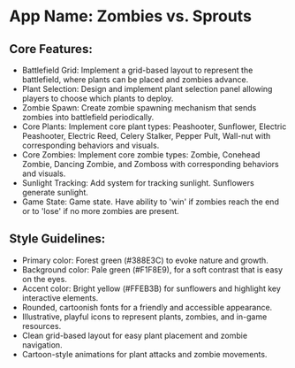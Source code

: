 # **App Name**: Zombies vs. Sprouts

## Core Features:

- Battlefield Grid: Implement a grid-based layout to represent the battlefield, where plants can be placed and zombies advance.
- Plant Selection: Design and implement plant selection panel allowing players to choose which plants to deploy.
- Zombie Spawn: Create zombie spawning mechanism that sends zombies into battlefield periodically.
- Core Plants: Implement core plant types: Peashooter, Sunflower, Electric Peashooter, Electric Reed, Celery Stalker, Pepper Pult, Wall-nut with corresponding behaviors and visuals.
- Core Zombies: Implement core zombie types: Zombie, Conehead Zombie, Dancing Zombie, and Zomboss with corresponding behaviors and visuals.
- Sunlight Tracking: Add system for tracking sunlight. Sunflowers generate sunlight.
- Game State: Game state. Have ability to 'win' if zombies reach the end or to 'lose' if no more zombies are present.

## Style Guidelines:

- Primary color: Forest green (#388E3C) to evoke nature and growth.
- Background color: Pale green (#F1F8E9), for a soft contrast that is easy on the eyes.
- Accent color: Bright yellow (#FFEB3B) for sunflowers and highlight key interactive elements.
- Rounded, cartoonish fonts for a friendly and accessible appearance.
- Illustrative, playful icons to represent plants, zombies, and in-game resources.
- Clean grid-based layout for easy plant placement and zombie navigation.
- Cartoon-style animations for plant attacks and zombie movements.